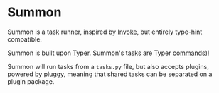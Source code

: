 Summon
======

Summon is a task runner, inspired by [Invoke](https://www.pyinvoke.org/), but
entirely type-hint compatible.

Summon is built upon [Typer](https://github.com/tiangolo/typer). Summon's tasks are
Typer [commands](https://typer.tiangolo.com/tutorial/commands/))!

Summon will run tasks from a `tasks.py` file, but also accepts plugins, powered
by [pluggy](https://pluggy.readthedocs.io/en/stable/), meaning that shared
tasks can be separated on a plugin package.
